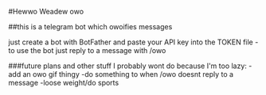 #Hewwo Weadew owo

##this is a telegram bot which owoifies messages

just create a bot with BotFather and paste your API key into the TOKEN file
-to use the bot just reply to a message with /owo

###future plans and other stuff I probably wont do because I'm too lazy:
-add an owo gif thingy
-do something to when /owo doesnt reply to a message
-loose weight/do sports



